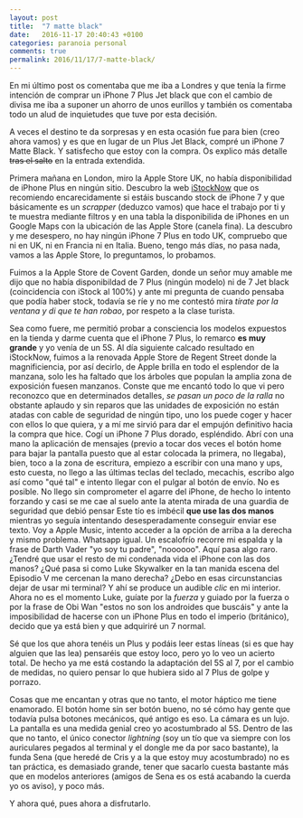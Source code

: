 ```yaml
---
layout: post
title:  "7 matte black"
date:   2016-11-17 20:40:43 +0100
categories: paranoia personal
comments: true
permalink: 2016/11/17/7-matte-black/
---
```

En mi último post os comentaba que me iba a Londres y que tenía la firme intención de comprar un iPhone 7 Plus Jet black que con el cambio de divisa me iba a suponer un ahorro de unos eurillos y también os comentaba todo un alud de inquietudes que tuve por esta decisión.

A veces el destino te da sorpresas y en esta ocasión fue para bien (creo ahora vamos) y es que en lugar de un Plus Jet Black, compré un iPhone 7 Matte Black. Y satisfecho que estoy con la compra. Os explico más detalle ~~tras el salto~~ en la entrada extendida.

<!--more-->

Primera mañana en London, miro la Apple Store UK, no había disponibilidad de iPhone Plus en ningún sitio. Descubro la web [iStockNow](http://www.istocknow.com/live/) que os recomiendo encarecidamente si estáis buscando stock de iPhone 7 y que básicamente es un _scrapper_ (deduzco vamos) que hace el trabajo por ti y te muestra mediante filtros y en una tabla la disponibilida de iPhones en un Google Maps con la ubicación de las Apple Store (canela fina). La descubro y me desespero, no hay ningún iPhone 7 Plus en todo UK, compruebo que ni en UK, ni en Francia ni en Italia. Bueno, tengo más días, no pasa nada, vamos a las Apple Store, lo  preguntamos, lo probamos.

Fuimos a la Apple Store de Covent Garden, donde un señor muy amable me dijo que no había disponibildad de 7 Plus (ningún modelo) ni de 7 Jet black (coincidencia con iStock al 100%) y ante mi pregunta de cuando pensaba que podía haber stock, todavía se ríe y no me contestó mira _tírate por la ventana y di que te han robao_, por respeto a la clase turista.

Sea como fuere, me permitió probar a consciencia los modelos expuestos en la tienda y darme cuenta que el iPhone 7 Plus, lo remarco **es muy grande** y yo venía de un 5S. Al día siguiente calcado resultado en iStockNow, fuimos a la renovada Apple Store de Regent Street donde la magnificiencia, por así decirlo, de Apple brilla en todo el esplendor de la manzana, solo les ha faltado que los árboles que populan la amplia zona de exposición fuesen manzanos. Conste que me encantó todo lo que vi pero reconozco que en determinados detalles, _se pasan un poco de la ralla_ no obstante aplaudo y sin reparos que las unidades de exposición no están atadas con cable de seguridad de ningún tipo, uno los puede coger y hacer con ellos lo que quiera, y a mí me sirvió para dar el empujón definitivo hacia la compra que hice. Cogí un iPhone 7 Plus dorado, espléndido. Abrí con una mano la aplicación de mensajes (previo a tocar dos veces el botón home para bajar la pantalla puesto que al estar colocada la primera, no llegaba), bien, toco a la zona de escritura, empiezo a escribir con una mano y ups, esto cuesta, no llego a las últimas teclas del teclado, mecachis, escribo algo así como "qué tal" e intento llegar con el pulgar al botón de envío. No es posible. No llego sin comprometer el agarre del iPhone, de hecho lo intento forzando y casi se me cae al suelo ante la atenta mirada de una guardia de seguridad que debió pensar Este tío es imbécil **que use las dos manos** mientras yo seguía intentando desesperadamente conseguir enviar ese texto. Voy a Apple Music, intento acceder a la opción de arriba a la derecha y mismo problema. Whatsapp igual. Un escalofrío recorre mi espalda y la frase de Darth Vader "yo soy tu padre", "noooooo". Aquí pasa algo raro. ¿Tendré que usar el resto de mi condenada vida el iPhone con las dos manos? ¿Qué pasa si como Luke Skywalker en la tan manida escena del Episodio V me cercenan la mano derecha? ¿Debo en esas circunstancias dejar de usar mi terminal? Y ahí se produce un audible _clic_ en mi interior. Ahora no es el momento Luke, guíate por la _fuerza_ y guiado por la fuerza o por la frase de Obi Wan "estos no son los androides que buscáis" y ante la imposibilidad de hacerse con un iPhone Plus en todo el imperio (británico), decido que ya está bien y que adquiriré un 7 normal.

Sé que los que ahora tenéis un Plus y podáis leer estas líneas (si es que hay alguien que las lea) pensaréis que estoy loco, pero yo lo veo un acierto total. De hecho ya me está costando la adaptación del 5S al 7, por el cambio de medidas, no quiero pensar lo que hubiera sido al 7 Plus de golpe y porrazo.

Cosas que me encantan y otras que no tanto, el motor háptico me tiene enamorado. El botón home sin ser botón bueno, no sé cómo hay gente que todavía pulsa botones mecánicos, qué antigo es eso. La cámara es un lujo. La pantalla es una medida genial creo yo acostumbrado al 5S. Dentro de las que no tanto, el único conector _lightning_ (soy un tío que va siempre con los auriculares pegados al terminal y el dongle me da por saco bastante), la funda Sena (que heredé de Cris y a la que estoy muy acostumbrado) no es tan práctica, es demasiado grande, tener que sacarlo cuesta bastante más que en modelos anteriores (amigos de Sena es os está acabando la cuerda yo os aviso), y poco más.

Y ahora qué, pues ahora a disfrutarlo.
